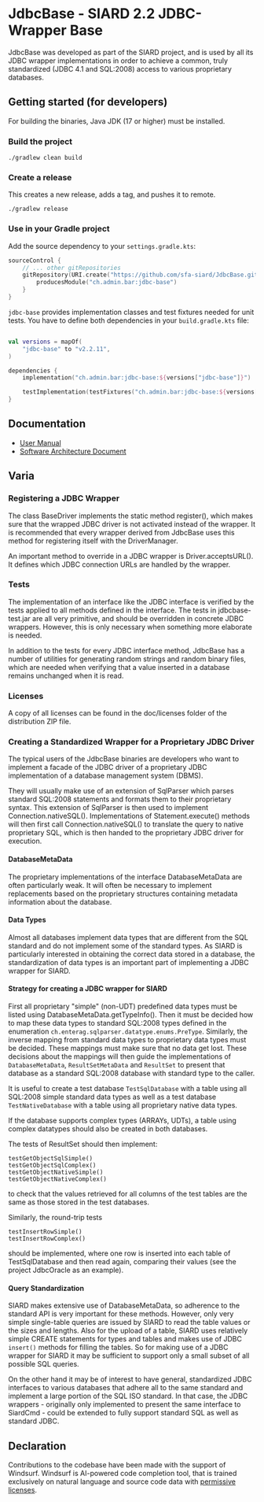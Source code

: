 # JdbcBase - SIARD 2.2 JDBC-Wrapper Base
JdbcBase was developed as part of the SIARD project, and is used by all its JDBC wrapper implementations in order to achieve a common, truly standardized (JDBC 4.1 and SQL:2008) access to various proprietary databases.

## Getting started (for developers)
For building the binaries, Java JDK (17 or higher) must be installed.

### Build the project
```shell
./gradlew clean build
```

### Create a release
This creates a new release, adds a tag, and pushes it to remote.
```shell
./gradlew release
```

### Use in your Gradle project
Add the source dependency to your `settings.gradle.kts`:
```kotlin
sourceControl {
    // ... other gitRepositories
    gitRepository(URI.create("https://github.com/sfa-siard/JdbcBase.git")) {
        producesModule("ch.admin.bar:jdbc-base")
    }
}
```

`jdbc-base` provides implementation classes and test fixtures needed for unit tests. You have to define both dependencies in your `build.gradle.kts` file:

```kotlin

val versions = mapOf(
    "jdbc-base" to "v2.2.11",
)

dependencies {
    implementation("ch.admin.bar:jdbc-base:${versions["jdbc-base"]}")

    testImplementation(testFixtures("ch.admin.bar:jdbc-base:${versions["jdbc-base"]}"))
}
```

## Documentation
- [User Manual](https://github.com/sfa-siard/siard-suite/blob/main/docs/user-manual/en/user-manual.adoc)
- [Software Architecture Document](https://github.com/sfa-siard/siard-suite/blob/main/docs/sad/sad.adoc)
 
## Varia
### Registering a JDBC Wrapper
The class BaseDriver implements the static method register(), which makes sure that the wrapped JDBC driver is not activated instead of the wrapper. It is recommended that every wrapper derived from JdbcBase uses this method for registering itself with the DriverManager.

An important method to override in a JDBC wrapper is Driver.acceptsURL(). It defines which JDBC connection URLs are handled by the wrapper.

### Tests
The implementation of an interface like the JDBC interface is verified by the tests applied to all methods defined in the interface. The tests in jdbcbase-test.jar are all very primitive, and should be overridden in concrete JDBC wrappers. However, this is only necessary when something more elaborate is needed.

In addition to the tests for every JDBC interface method, JdbcBase has a number of utilities for generating random strings and random binary files, which are needed when verifying that a value inserted in a database remains unchanged when it is read.

### Licenses
A copy of all licenses can be found in the doc/licenses folder of the distribution ZIP file. 

### Creating a Standardized Wrapper for a Proprietary JDBC Driver
The typical users of the JdbcBase binaries are developers who want to implement a facade of the JDBC driver of a proprietary JDBC implementation of a database management system (DBMS).

They will usually make use of an extension of SqlParser which parses standard SQL:2008 statements and formats them to their proprietary syntax. This extension of SqlParser is then used to implement Connection.nativeSQL(). Implementations of Statement.execute() methods will then first call Connection.nativeSQL() to translate the query to native proprietary SQL, which is then handed to the proprietary JDBC driver for execution.

#### DatabaseMetaData
The proprietary implementations of the interface DatabaseMetaData are often particularly weak. It will often be necessary to implement replacements based on the proprietary structures containing metadata information about the database.

#### Data Types
Almost all databases implement data types that are different from the SQL standard and do not implement some of the standard types. As SIARD is particularly interested in obtaining the correct data stored in a database, the standardization of data types is an important part of implementing a JDBC wrapper for SIARD.

#### Strategy for creating a JDBC wrapper for SIARD
First all proprietary "simple" (non-UDT) predefined data types must be listed using DatabaseMetaData.getTypeInfo(). Then it must be decided how to map these data types to standard SQL:2008 types defined in the enumeration `ch.enterag.sqlparser.datatype.enums.PreType`. Similarly, the inverse mapping from standard data types to proprietary data types must be decided. These mappings must make sure that no data get lost. These decisions about the mappings will then guide the implementations of `DatabaseMetaData`, `ResultSetMetaData` and `ResultSet` to present that database as a standard SQL:2008 database with standard type to the caller.

It is useful to create a test database `TestSqlDatabase` with a table using all SQL:2008 simple standard data types as well as a test database `TestNativeDatabase` with a table using all proprietary native data types.

If the database supports complex types (ARRAYs, UDTs), a table using complex datatypes should also be created in both databases.

The tests of ResultSet should then implement:

`testGetObjectSqlSimple()`  
`testGetObjectSqlComplex()`  
`testGetObjectNativeSimple()`  
`testGetObjectNativeComplex()`  

to check that the values retrieved for all columns of the test tables are the same as those stored in the test databases.

Similarly, the round-trip tests

`testInsertRowSimple()`  
`testInsertRowComplex()`  

should be implemented, where one row is inserted into each table of TestSqlDatabase and then read again, comparing their values (see the project JdbcOracle as an example).

#### Query Standardization
SIARD makes extensive use of DatabaseMetaData, so adherence to the standard API is very important for these methods. However, only very simple single-table queries are issued by SIARD to read the table values or the sizes and lengths. Also for the upload of a table, SIARD uses relatively simple CREATE statements for types and tables and makes use of JDBC `insert()` methods for filling the tables. So for making use of a JDBC wrapper for SIARD it may be sufficient to support only a small subset of all possible SQL queries.

On the other hand it may be of interest to have general, standardized JDBC interfaces to various databases that adhere all to the same standard and implement a large portion of the SQL ISO standard. In that case, the JDBC wrappers - originally only implemented to present the same interface to SiardCmd - could be extended to fully support standard SQL as well as standard JDBC.

## Declaration
Contributions to the codebase have been made with the support of Windsurf. Windsurf is AI-powered code completion tool, that is trained exclusively on natural language and source code data with [permissive licenses](https://windsurf.com/blog/copilot-trains-on-gpl-codeium-does-not). 

